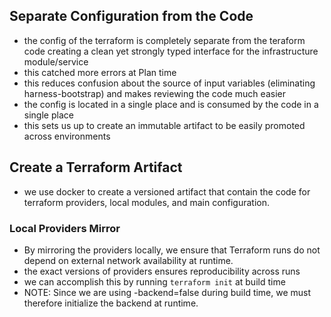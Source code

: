 ## Separate Configuration from the Code

- the config of the terraform is completely separate from the teraform code
  creating a clean yet strongly typed interface for the infrastructure
  module/service
- this catched more errors at Plan time
- this reduces confusion about the source of input variables (eliminating
  harness-bootstrap) and makes reviewing the code much easier
- the config is located in a single place and is consumed by the code in a
  single place
- this sets us up to create an immutable artifact to be easily promoted across
  environments

## Create a Terraform Artifact

- we use docker to create a versioned artifact that contain the code for
  terraform providers, local modules, and main configuration.

### Local Providers Mirror

- By mirroring the providers locally, we ensure that Terraform runs do not
  depend on external network availability at runtime.
- the exact versions of providers ensures reproducibility across runs
- we can accomplish this by running `terraform init` at build time
- NOTE: Since we are using -backend=false during build time, we must therefore
  initialize the backend at runtime.
